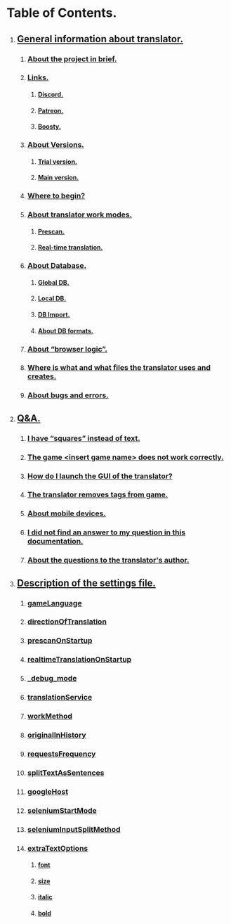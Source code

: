 
# Table of Contents.


1. ## [General information about translator.](../FAQ/EN.md#general-information)

    1. ### [About the project in brief.](../FAQ/EN.md#what-kind-of-project-is-this)

    1. ### [Links.](../FAQ/EN.md#links)
        1. #### [Discord.](../FAQ/EN.md#discord-community)
        1. #### [Patreon.](../FAQ/EN.md#patreon)
        1. #### [Boosty.](../FAQ/EN.md#boosty)

    1. ### [About Versions.](../FAQ/EN.md#about-versions)
        1. #### [Trial version.](../FAQ/EN.md#trial-version)
        1. #### [Main version.](../FAQ/EN.md#main-version)

    1. ### [Where to begin?](../FAQ/EN.md#where-to-begin)

    1. ### [About translator work modes.](../FAQ/EN.md#about-translator-work-modes)
        1. #### [Prescan.](../FAQ/EN.md#prescan)
        1. #### [Real-time translation.](../FAQ/EN.md#real-time-translation)

    1. ### [About Database.](../FAQ/EN.md#about-database)
        1. #### [Global DB.](../FAQ/EN.md#global-database)
        1. #### [Local DB.](../FAQ/EN.md#local-database)
        1. #### [DB Import.](../FAQ/EN.md#database-import)
        1. #### [About DB formats.](../FAQ/EN.md#about-database-formats)

    1. ### [About “browser logic”.](../FAQ/EN.md#about-browser-logic)

    1. ### [Where is what and what files the translator uses and creates.](../FAQ/EN.md#where-is-what-and-what-files-the-translator-uses-and-creates)

    1. ### [About bugs and errors.](../FAQ/EN.md#about-bugs-and-errors)

1. ## [Q&A.](../FAQ/EN.md#qa)

    1. ### [I have “squares” instead of text.](../FAQ/EN.md#i-have-squares-instead-of-text)
    1. ### [The game \<insert game name\> does not work correctly.](../FAQ/EN.md#the-game-insert-game-name-does-not-translatedoes-not-startdoes-not-work-correctly)
    1. ### [How do I launch the GUI of the translator?](../FAQ/EN.md#how-do-i-launch-the-gui-of-the-translator)
    1. ### [The translator removes tags from game.](../FAQ/EN.md#the-translator-removes-tags-from-the-original-game-italics-bold-text-color-etc)
    1. ### [About mobile devices.](../FAQ/EN.md#how-do-i-run-the-translator-on-android)
    1. ### [I did not find an answer to my question in this documentation.](../FAQ/EN.md#i-did-not-find-an-answer-to-my-question-in-this-documentation)
    1. ### [About the questions to the translator's author.](../FAQ/EN.md#i-still-dont-understand-something-in-this-documentation-can-i-write-to-you-in-a-private-message-on-a-social-network-by-e-mail-or-anywhere-else)


1. ## [Description of the settings file.](../settingDescription/EN.md#description-of-the-parameters-and-settings-file)

    1. ### [gameLanguage](../settingDescription/EN.md#gamelanguage-)

    1. ### [directionOfTranslation](../settingDescription/EN.md#directionoftranslation-)

    1. ### [prescanOnStartup](../settingDescription/EN.md#prescanonstartup-)

    1. ### [realtimeTranslationOnStartup](../settingDescription/EN.md#realtimetranslationonstartup-)

    1. ### [_debug_mode](../settingDescription/EN.md#_debug_mode-)

    1. ### [translationService](../settingDescription/EN.md#translationservice-)

    1. ### [workMethod](../settingDescription/EN.md#workmethod-)

    1. ### [originalInHistory](../settingDescription/EN.md#originalinhistory-)

    1. ### [requestsFrequency](../settingDescription/EN.md#requestsfrequency-)

    1. ### [splitTextAsSentences](../settingDescription/EN.md#splittextassentences-)

    1. ### [googleHost](../settingDescription/EN.md#googlehost-)

    1. ### [seleniumStartMode](../settingDescription/EN.md#seleniumstartmode-)

    1. ### [seleniumInputSplitMethod](../settingDescription/EN.md#seleniuminputsplitmethod-)

    1. ### [extraTextOptions](../settingDescription/EN.md#extratextoptions)

        1. #### [font](../settingDescription/EN.md#font-)
        1. #### [size](../settingDescription/EN.md#size-)
        1. #### [italic](../settingDescription/EN.md#italic-)
        1. #### [bold](../settingDescription/EN.md#bold-)
